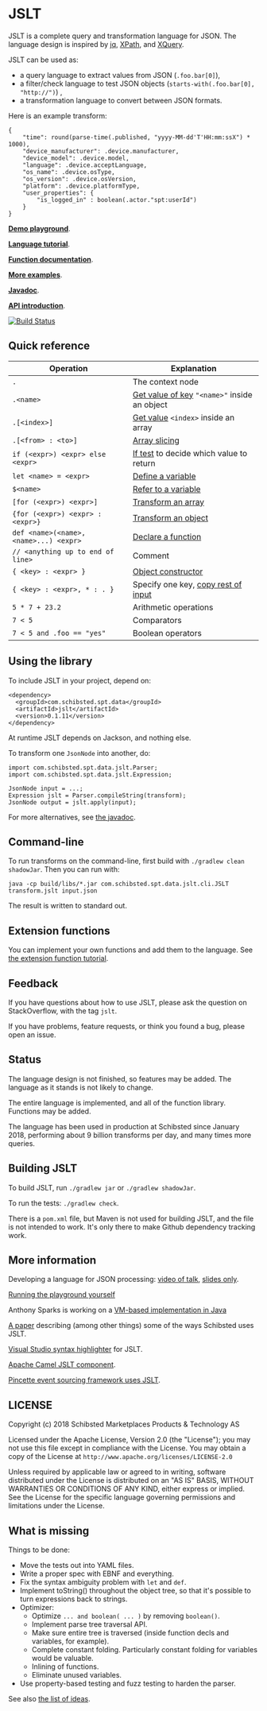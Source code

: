 
# JSLT

JSLT is a complete query and transformation language for JSON.  The
language design is inspired by [jq](https://stedolan.github.io/jq/),
[XPath](https://www.w3.org/TR/1999/REC-xpath-19991116/), and
[XQuery](https://en.wikipedia.org/wiki/XQuery).

JSLT can be used as:
 * a query language to extract values from JSON (`.foo.bar[0]`),
 * a filter/check language to test JSON objects (`starts-with(.foo.bar[0], "http://")`) ,
 * a transformation language to convert between JSON formats.

Here is an example transform:

```
{
    "time": round(parse-time(.published, "yyyy-MM-dd'T'HH:mm:ssX") * 1000),
    "device_manufacturer": .device.manufacturer,
    "device_model": .device.model,
    "language": .device.acceptLanguage,
    "os_name": .device.osType,
    "os_version": .device.osVersion,
    "platform": .device.platformType,
    "user_properties": {
        "is_logged_in" : boolean(.actor."spt:userId")
    }
}
```

[**Demo playground**](http://www.garshol.priv.no/jslt-demo).

[**Language tutorial**](tutorial.md).

[**Function documentation**](functions.md).

[**More examples**](examples/README.md).

[**Javadoc**](http://javadoc.io/doc/com.schibsted.spt.data/jslt).

[**API introduction**](docs/api.md).

[![Build Status](https://travis-ci.org/schibsted/jslt.svg?branch=master)](https://travis-ci.org/schibsted/jslt)

## Quick reference

| Operation     | Explanation |
| ------------- | ------------- |
| `.`             | The context node  |
| `.<name>`       | [Get value of key](tutorial.md#dot-accessors) `"<name>"` inside an object  |
| `.[<index>]`          | [Get value](tutorial.md#array-indexing) `<index>` inside an array |
| `.[<from> : <to>]`     | [Array slicing](tutorial.md#array-indexing) |
| `if (<expr>) <expr> else <expr>` | [If test](tutorial.md#if-expressions) to decide which value to return |
| `let <name> = <expr>` | [Define a variable](tutorial.md#variables) |
| `$<name>`             | [Refer to a variable](tutorial.md#variables) |
| `[for (<expr>) <expr>]` | [Transform an array](tutorial.md#for-expressions) |
| `{for (<expr>) <expr> : <expr>}` | [Transform an object](tutorial.md#object-for-expressions) |
| `def <name>(<name>, <name>...) <expr>` | [Declare a function](tutorial.md#function-declarations) |
| `// <anything up to end of line>` | Comment |
| `{ <key> : <expr> }`               | [Object constructor](tutorial.md#json-construction) |
| `{ <key> : <expr>, * : . }`        | Specify one key, [copy rest of input](tutorial.md#object-matching) |
| `5 * 7 + 23.2`        | Arithmetic operations |
| `7 < 5`        | Comparators |
| `7 < 5 and .foo == "yes"` | Boolean operators |

## Using the library

To include JSLT in your project, depend on:

```
<dependency>
  <groupId>com.schibsted.spt.data</groupId>
  <artifactId>jslt</artifactId>
  <version>0.1.11</version>
</dependency>
```

At runtime JSLT depends on Jackson, and nothing else.

To transform one `JsonNode` into another, do:

```
import com.schibsted.spt.data.jslt.Parser;
import com.schibsted.spt.data.jslt.Expression;

JsonNode input = ...;
Expression jslt = Parser.compileString(transform);
JsonNode output = jslt.apply(input);
```

For more alternatives, see [the
javadoc](http://javadoc.io/doc/com.schibsted.spt.data/jslt).

## Command-line

To run transforms on the command-line, first build with `./gradlew
clean shadowJar`. Then you can run with:

```
java -cp build/libs/*.jar com.schibsted.spt.data.jslt.cli.JSLT transform.jslt input.json
```

The result is written to standard out.

## Extension functions

You can implement your own functions and add them to the language.
See [the extension function tutorial](extensions.md).

## Feedback

If you have questions about how to use JSLT, please ask the question
on StackOverflow, with the tag `jslt`.

If you have problems, feature requests, or think you found a bug,
please open an issue.

## Status

The language design is not finished, so features may be added. The
language as it stands is not likely to change.

The entire language is implemented, and all of the function library.
Functions may be added.

The language has been used in production at Schibsted since January
2018, performing about 9 billion transforms per day, and many times
more queries.

## Building JSLT

To build JSLT, run `./gradlew jar` or `./gradlew shadowJar`.

To run the tests: `./gradlew check`.

There is a `pom.xml` file, but Maven is not used for building JSLT,
and the file is not intended to work. It's only there to make Github
dependency tracking work.

## More information

Developing a language for JSON processing: [video of
talk](https://vimeo.com/289470470), [slides
only](https://www.slideshare.net/larsga/jslt-json-querying-and-transformation).

[Running the playground yourself](playground/README.md)

Anthony Sparks is working on a
[VM-based implementation in Java](https://github.com/tonysparks/jslt2)

[A paper](https://arxiv.org/abs/1908.10754) describing (among other
things) some of the ways Schibsted uses JSLT.

[Visual Studio syntax highlighter](https://marketplace.visualstudio.com/items?itemName=jarno-rajala.jslt-lang) for JSLT.

[Apache Camel JSLT component](https://camel.apache.org/components/latest/jslt-component.html).

[Pincette event sourcing framework uses JSLT](https://github.com/json-event-sourcing/pincette-jes).

## LICENSE

Copyright (c) 2018 Schibsted Marketplaces Products & Technology AS

Licensed under the Apache License, Version 2.0 (the "License"); you may not use this file except in compliance with the License. You may obtain a copy of the License at `http://www.apache.org/licenses/LICENSE-2.0`

Unless required by applicable law or agreed to in writing, software distributed under the License is distributed on an "AS IS" BASIS, WITHOUT WARRANTIES OR CONDITIONS OF ANY KIND, either express or implied. See the License for the specific language governing permissions and limitations under the License.

## What is missing

Things to be done:
  * Move the tests out into YAML files.
  * Write a proper spec with EBNF and everything.
  * Fix the syntax ambiguity problem with `let` and `def`.
  * Implement toString() throughout the object tree, so that it's
    possible to turn expressions back to strings.
  * Optimizer:
     * Optimize `... and boolean( ... )` by removing `boolean()`.
     * Implement parse tree traversal API.
     * Make sure entire tree is traversed (inside function decls and
       variables, for example).
     * Complete constant folding. Particularly constant folding for variables
       would be valuable.
     * Inlining of functions.
     * Eliminate unused variables.
  * Use property-based testing and fuzz testing to harden the parser.

See also [the list of ideas](ideas/).
